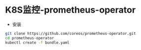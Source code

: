 # K8S监控-prometheus-operator

- 安装

```sh
git clone https://github.com/coreos/prometheus-operator.git
cd prometheus-operator
kubectl create -f bundle.yaml
```
